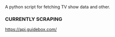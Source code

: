 A python script for fetching TV show data and other.

### CURRENTLY SCRAPING
https://api.guidebox.com/